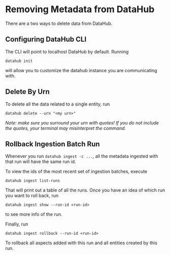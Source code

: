# Removing Metadata from DataHub

There are a two ways to delete data from DataHub.


## Configuring DataHub CLI

The CLI will point to localhost DataHub by default. Running

```aidl
datahub init
```

will allow you to customize the datahub instance you are communicating with.


## Delete By Urn

To delete all the data related to a single entity, run

```aidl
datahub delete --urn "<my urn>"
```

_Note: make sure you surround your urn with quotes! If you do not include the quotes, your terminal may misinterpret the command._

## Rollback Ingestion Batch Run

Whenever you run `datahub ingest -c ...`, all the metadata ingested with that run will have the same run id.

To view the ids of the most recent set of ingestion batches, execute

```aidl
datahub ingest list-runs
```

That will print out a table of all the runs. Once you have an idea of which run you want to roll back, run

```aidl
datahub ingest show --run-id <run-id>
```

to see more info of the run.

Finally, run

```aidl
datahub ingest rollback --run-id <run-id>
```

To rollback all aspects added with this run and all entities created by this run.

